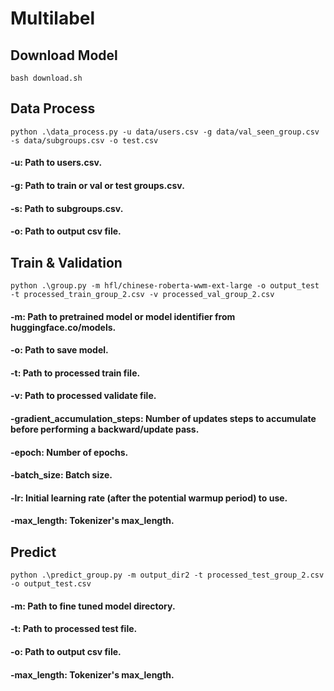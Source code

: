 # Multilabel
## Download Model
```
bash download.sh

```
## Data Process
```
python .\data_process.py -u data/users.csv -g data/val_seen_group.csv -s data/subgroups.csv -o test.csv
```
#### -u: Path to users.csv.
#### -g: Path to train or val or test groups.csv.
#### -s: Path to subgroups.csv.
#### -o: Path to output csv file.

## Train & Validation
```
python .\group.py -m hfl/chinese-roberta-wwm-ext-large -o output_test -t processed_train_group_2.csv -v processed_val_group_2.csv
```
#### -m: Path to pretrained model or model identifier from huggingface.co/models.
#### -o: Path to save model.
#### -t: Path to processed train file.
#### -v: Path to processed validate file.
#### -gradient_accumulation_steps: Number of updates steps to accumulate before performing a backward/update pass.
#### -epoch: Number of epochs.
#### -batch_size: Batch size.
#### -lr: Initial learning rate (after the potential warmup period) to use.
#### -max_length: Tokenizer's max_length.
## Predict
```
python .\predict_group.py -m output_dir2 -t processed_test_group_2.csv -o output_test.csv
```
#### -m: Path to fine tuned model directory.
#### -t: Path to processed test file.
#### -o: Path to output csv file.
#### -max_length: Tokenizer's max_length.
